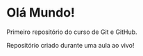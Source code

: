 # Olá Mundo!
 Primeiro repositório do curso de Git e GitHub.

Repositório criado durante uma aula ao vivo!